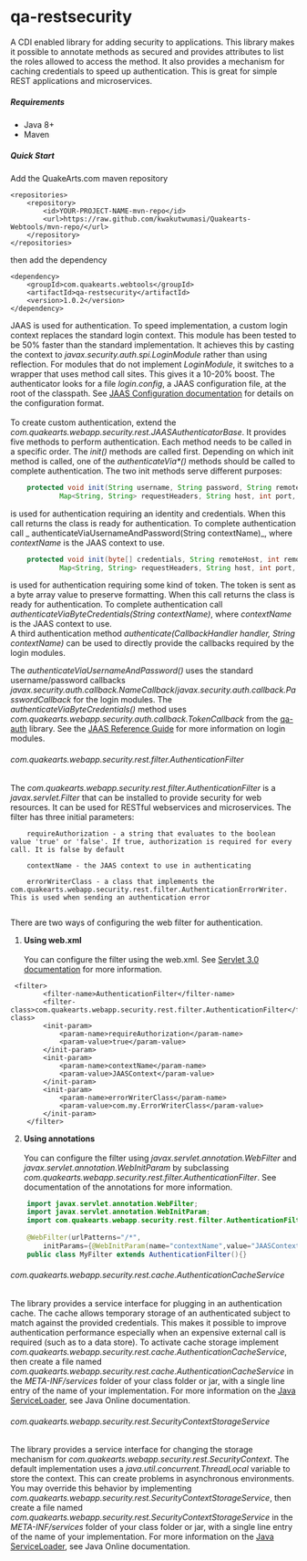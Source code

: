 # qa-restsecurity

A CDI enabled library for adding security to applications. This library makes it possible to annotate methods as secured and provides attributes to list the roles allowed to access the method. It also provides a mechanism for caching credentials to speed up authentication. This is great for simple REST applications and microservices.

##### Requirements
* Java 8+
* Maven

##### Quick Start

Add the QuakeArts.com maven repository

```
<repositories>
    <repository>
        <id>YOUR-PROJECT-NAME-mvn-repo</id>
        <url>https://raw.github.com/kwakutwumasi/Quakearts-Webtools/mvn-repo/</url>
    </repository>
</repositories>

```

then add the dependency

```
<dependency>
	<groupId>com.quakearts.webtools</groupId>
	<artifactId>qa-restsecurity</artifactId>
	<version>1.0.2</version>
</dependency>

```

JAAS is used for authentication. To speed implementation, a custom login context replaces the standard login context. This module has been tested to be 50% faster than the standard implementation. It achieves this by casting the context to _javax.security.auth.spi.LoginModule_ rather than using reflection. For modules that do not implement _LoginModule_, it switches to a wrapper that uses method call sites. This gives it a 10-20% boost. The authenticator looks for a file _login.config_, a JAAS configuration file, at the root of the classpath. See [JAAS Configuration documentation](https://docs.oracle.com/javase/7/docs/api/javax/security/auth/login/Configuration.html) for details on the configuration format.
<br /><br />
To create custom authentication, extend the _com.quakearts.webapp.security.rest.JAASAuthenticatorBase_. It provides five methods to perform authentication. Each method needs to be called in a specific order. The _init()_ methods are called first. Depending on which init method is called, one of the _authenticateVia*()_ methods should be called to complete authentication. The two init methods serve different purposes:

```java
	protected void init(String username, String password, String remoteHost, int remotePort,
			Map<String, String> requestHeaders, String host, int port, String application, String applicationContext) {...}
```

is used for authentication requiring an identity and credentials. When this call returns the class is ready for authentication. To complete authentication call _	authenticateViaUsernameAndPassword(String contextName)_, where _contextName_ is the JAAS context to use. 

```java
	protected void init(byte[] credentials, String remoteHost, int remotePort,
			Map<String, String> requestHeaders, String host, int port, String application, String applicationContext) {...}
```

is used for authentication requiring some kind of token. The token is sent as a byte array value to preserve formatting. When this call returns the class is ready for authentication. To complete authentication call _authenticateViaByteCredentials(String contextName)_, where _contextName_ is the JAAS context to use. 
<br />
A third authentication method _authenticate(CallbackHandler handler, String contextName)_ can be used to directly provide the callbacks required by the login modules.

The _authenticateViaUsernameAndPassword()_ uses the standard username/password callbacks 
_javax.security.auth.callback.NameCallback_/_javax.security.auth.callback.PasswordCallback_ for the login modules. The _authenticateViaByteCredentials()_ method uses _com.quakearts.webapp.security.auth.callback.TokenCallback_ from the [qa-auth](https://github.com/kwakutwumasi/Quakearts-Webtools/tree/master/qa-auth/) library. See the [JAAS Reference Guide](https://docs.oracle.com/javase/8/docs/technotes/guides/security/jaas/JAASRefGuide.html) for more information on login modules.

###### com.quakearts.webapp.security.rest.filter.AuthenticationFilter

The _com.quakearts.webapp.security.rest.filter.AuthenticationFilter_ is a _javax.servlet.Filter_ that can be installed to provide security for web resources. It can be used for RESTful webservices and microservices. The filter has three initial parameters:

```
	requireAuthorization - a string that evaluates to the boolean value 'true' or 'false'. If true, authorization is required for every call. It is false by default
	
	contextName - the JAAS context to use in authenticating
	
	errorWriterClass - a class that implements the com.quakearts.webapp.security.rest.filter.AuthenticationErrorWriter. This is used when sending an authentication error
	
```

There are two ways of configuring the web filter for authentication.
1. **Using web.xml** <br /><br />
You can configure the filter using the web.xml. See [Servlet 3.0 documentation](https://javaee.github.io/tutorial/webapp005.html) for more information.

```
 <filter>
		<filter-name>AuthenticationFilter</filter-name>
		<filter-class>com.quakearts.webapp.security.rest.filter.AuthenticationFilter</filter-class>
		<init-param>
			<param-name>requireAuthorization</param-name>
			<param-value>true</param-value>
		</init-param>
		<init-param>
			<param-name>contextName</param-name>
			<param-value>JAASContext</param-value>
		</init-param>
		<init-param>
			<param-name>errorWriterClass</param-name>
			<param-value>com.my.ErrorWriterClass</param-value>
		</init-param>
	</filter>
```
2. **Using annotations** <br /><br />
You can configure the filter using _javax.servlet.annotation.WebFilter_ and _javax.servlet.annotation.WebInitParam_ by subclassing _com.quakearts.webapp.security.rest.filter.AuthenticationFilter_. See documentation of the annotations for more information.

```java
	import javax.servlet.annotation.WebFilter;
	import javax.servlet.annotation.WebInitParam;
	import com.quakearts.webapp.security.rest.filter.AuthenticationFilter;
	
	@WebFilter(urlPatterns="/*",
		initParams={@WebInitParam(name="contextName",value="JAASContext")})
	public class MyFilter extends AuthenticationFilter(){}
```

###### com.quakearts.webapp.security.rest.cache.AuthenticationCacheService

The library provides a service interface for plugging in an authentication cache. The cache allows temporary storage of an authenticated subject to match against the provided credentials. This makes it possible to improve authentication performance especially when an expensive external call is required (such as to a data store). To activate cache storage implement _com.quakearts.webapp.security.rest.cache.AuthenticationCacheService_, then create a file named _com.quakearts.webapp.security.rest.cache.AuthenticationCacheService_ in the _META-INF/services_ folder of your class folder or jar, with a single line entry of the name of your implementation. For more information on the [Java ServiceLoader](https://docs.oracle.com/javase/9/docs/api/java/util/ServiceLoader.html), see Java Online documentation.

###### com.quakearts.webapp.security.rest.SecurityContextStorageService

The library provides a service interface for changing the storage mechanism for _com.quakearts.webapp.security.rest.SecurityContext_. The default implementation uses a _java.util.concurrent.ThreadLocal_ variable to store the context. This can create problems in asynchronous environments. You may override this behavior by implementing _com.quakearts.webapp.security.rest.SecurityContextStorageService_, then create a file named _com.quakearts.webapp.security.rest.SecurityContextStorageService_ in the _META-INF/services_ folder of your class folder or jar, with a single line entry of the name of your implementation. For more information on the [Java ServiceLoader](https://docs.oracle.com/javase/9/docs/api/java/util/ServiceLoader.html), see Java Online documentation.
